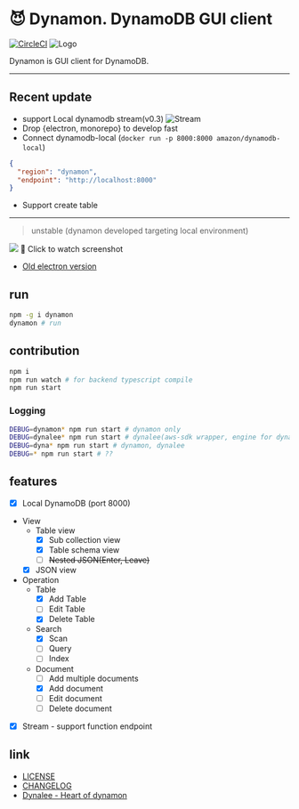 # :smiling_imp: Dynamon. DynamoDB GUI client
 [![CircleCI](https://circleci.com/gh/deptno/dynamon.svg?style=shield)](https://circleci.com/gh/deptno/dynamon)
![Logo](assets/dynamon.png)

Dynamon is GUI client for DynamoDB.

---

## Recent update
- support Local dynamodb stream(v0.3)
![Stream](assets/dynamon-stream.gif)
- Drop {electron, monorepo} to develop fast
- Connect dynamodb-local (`docker run -p 8000:8000 amazon/dynamodb-local`)
```json
{
  "region": "dynamon",
  "endpoint": "http://localhost:8000"
}
```
- Support create table

---

> unstable (dynamon developed targeting local environment)

[![](https://user-images.githubusercontent.com/1223020/38453064-7a2d421c-3a8a-11e8-821f-c607fff85642.png)](https://www.youtube.com/watch?v=UI9xyrAKAg0&feature=youtu.be)
:eyes: Click to watch screenshot

- [Old electron version](https://github.com/deptno/dynamon/releases)

## run

```bash
npm -g i dynamon
dynamon # run
```

## contribution

```bash
npm i
npm run watch # for backend typescript compile
npm run start
```

### Logging

```bash
DEBUG=dynamon* npm run start # dynamon only
DEBUG=dynalee* npm run start # dynalee(aws-sdk wrapper, engine for dynamon)
DEBUG=dyna* npm run start # dynamon, dynalee
DEBUG=* npm run start # ??
```

## features

* [x] Local DynamoDB (port 8000)
* View
  * Table view
    * [x] Sub collection view
    * [x] Table schema view
    * [ ] ~~Nested JSON(Enter, Leave)~~
  * [x] JSON view
* Operation
  * Table
    * [x] Add Table
    * [ ] Edit Table
    * [x] Delete Table
  * Search
    * [x] Scan
    * [ ] Query
    * [ ] Index
  * Document
    * [ ] Add multiple documents
    * [x] Add document
    * [ ] Edit document
    * [ ] Delete document
* [x] Stream - support function endpoint
    
## link
- [LICENSE](LICENSE)
- [CHANGELOG](CHANGELOG)
- [Dynalee - Heart of dynamon](https://github.com/deptno/dynalee) 

